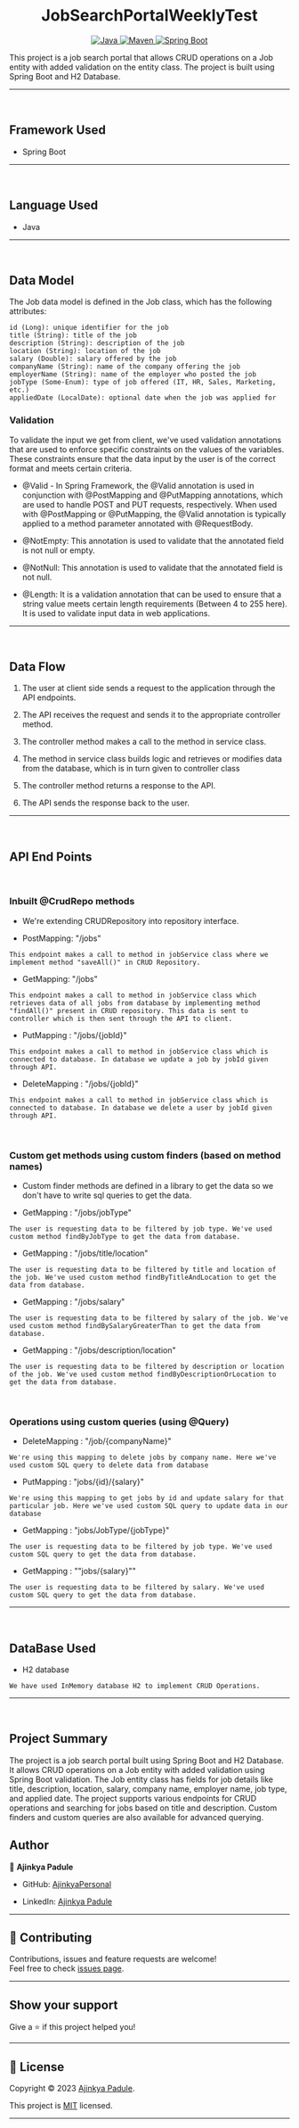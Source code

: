 <h1 align = "center"> JobSearchPortalWeeklyTest </h1>

<p align="center">
<a href="Java url">
    <img alt="Java" src="https://img.shields.io/badge/Java->=8-darkblue.svg" />
</a>
<a href="Maven url" >
    <img alt="Maven" src="https://img.shields.io/badge/maven-3.0.5-brightgreen.svg" />
</a>
<a href="Spring Boot url" >
    <img alt="Spring Boot" src="https://img.shields.io/badge/Spring Boot-3.0.6-brightgreen.svg" />
</a>
</p>

This project is a job search portal that allows CRUD operations on a Job entity with added validation on the entity class. The project is built using Spring Boot and H2 Database.

---
<br>

## Framework Used
* Spring Boot

---
<br>

## Language Used
* Java

---
<br>

## Data Model

The Job data model is defined in the Job class, which has the following attributes:
```
id (Long): unique identifier for the job
title (String): title of the job
description (String): description of the job
location (String): location of the job
salary (Double): salary offered by the job
companyName (String): name of the company offering the job
employerName (String): name of the employer who posted the job
jobType (Some-Enum): type of job offered (IT, HR, Sales, Marketing, etc.)
appliedDate (LocalDate): optional date when the job was applied for
```

### Validation

To validate the input we get from client, we've used validation annotations that are used to enforce specific constraints on the values of the variables. These constraints ensure that the data input by the user is of the correct format and meets certain criteria.

* @Valid - In Spring Framework, the @Valid annotation is used in conjunction with @PostMapping and @PutMapping annotations, which are used to handle POST and PUT requests, respectively. When used with @PostMapping or @PutMapping, the @Valid annotation is typically applied to a method parameter annotated with @RequestBody.

* @NotEmpty: This annotation is used to validate that the annotated field is not null or empty. 

* @NotNull: This annotation is used to validate that the annotated field is not null.

* @Length: It is a validation annotation that can be used to ensure that a string value meets certain length requirements (Between 4 to 255 here). It is used to validate input data in web applications.
---
<br>

## Data Flow

1. The user at client side sends a request to the application through the API endpoints.
2. The API receives the request and sends it to the appropriate controller method.
3. The controller method makes a call to the method in service class.

4. The method in service class builds logic and retrieves or modifies data from the database, which is in turn given to controller class
5. The controller method returns a response to the API.
6. The API sends the response back to the user.

---

<br>


## API End Points 

</br>

### Inbuilt @CrudRepo methods
- We're extending CRUDRepository into repository interface.

* PostMapping: "/jobs"
```
This endpoint makes a call to method in jobService class where we implement method "saveAll()" in CRUD Repository.
```

* GetMapping: "/jobs"
```
This endpoint makes a call to method in jobService class which retrieves data of all jobs from database by implementing method "findAll()" present in CRUD repository. This data is sent to controller which is then sent through the API to client.
```

* PutMapping : "/jobs/{jobId}"
```
This endpoint makes a call to method in jobService class which is connected to database. In database we update a job by jobId given through API.
```

* DeleteMapping : "/jobs/{jobId}"
```
This endpoint makes a call to method in jobService class which is connected to database. In database we delete a user by jobId given through API.
```


</br>

### Custom get methods using custom finders (based on method names)
- Custom finder methods are defined in a library to get the data so we don't have to write sql queries to get the data.

* GetMapping : "/jobs/jobType"
```
The user is requesting data to be filtered by job type. We've used custom method findByJobType to get the data from database.
```

* GetMapping : "/jobs/title/location"  
```
The user is requesting data to be filtered by title and location of the job. We've used custom method findByTitleAndLocation to get the data from database.
```


* GetMapping : "/jobs/salary"  
```
The user is requesting data to be filtered by salary of the job. We've used custom method findBySalaryGreaterThan to get the data from database.
```

* GetMapping : "/jobs/description/location" 
```
The user is requesting data to be filtered by description or location of the job. We've used custom method findByDescriptionOrLocation to get the data from database.
```

</br>

### Operations using custom queries (using @Query)

* DeleteMapping : "/job/{companyName}"
```
We're using this mapping to delete jobs by company name. Here we've used custom SQL query to delete data from database
```


* PutMapping : "jobs/{id}/{salary}"
```
We're using this mapping to get jobs by id and update salary for that particular job. Here we've used custom SQL query to update data in our database
```

* GetMapping : "jobs/JobType/{jobType}"
```
The user is requesting data to be filtered by job type. We've used custom SQL query to get the data from database.
```

* GetMapping : ""jobs/{salary}""
```
The user is requesting data to be filtered by salary. We've used custom SQL query to get the data from database.
```
---
<br>


## DataBase Used
* H2 database
```
We have used InMemory database H2 to implement CRUD Operations.
```
---
<br>

## Project Summary

The project is a job search portal built using Spring Boot and H2 Database. It allows CRUD operations on a Job entity with added validation using Spring Boot validation. The Job entity class has fields for job details like title, description, location, salary, company name, employer name, job type, and applied date. The project supports various endpoints for CRUD operations and searching for jobs based on title and description. Custom finders and custom queries are also available for advanced querying.

## Author

👤 **Ajinkya Padule**

* GitHub: [AjinkyaPersonal](https://github.com/AjinkyaPersonal)

* LinkedIn: [Ajinkya Padule](https://www.linkedin.com/in/ajinkya-padule-04b8541a6/)
    
---

## 🤝 Contributing

Contributions, issues and feature requests are welcome!<br />Feel free to check [issues page]("url").
    
---
    
## Show your support

Give a ⭐️ if this project helped you!
    
---
    
## 📝 License

Copyright © 2023 [Ajinkya Padule](https://github.com/AjinkyaPersonal).<br />

This project is [MIT]("url") licensed.
    
---
